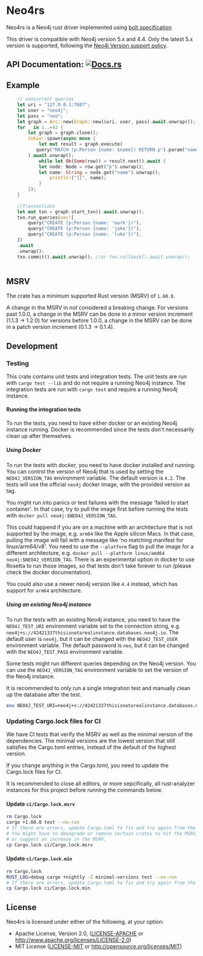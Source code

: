 # Neo4rs

[docs-badge]: https://img.shields.io/badge/docs-latest-blue.svg?style=shield
[docs-url]: https://docs.rs/neo4rs

Neo4rs is a Neo4j rust driver implemented using [bolt specification](https://7687.org/bolt/bolt-protocol-message-specification-4.html#version-41)

This driver is compatible with Neo4j version 5.x and 4.4.
Only the latest 5.x version is supported, following the [Neo4j Version support policy](https://neo4j.com/developer/kb/neo4j-supported-versions/).

## API Documentation: [![Docs.rs][docs-badge]][docs-url]

## Example

```rust    
    // concurrent queries
    let uri = "127.0.0.1:7687";
    let user = "neo4j";
    let pass = "neo";
    let graph = Arc::new(Graph::new(&uri, user, pass).await.unwrap());
    for _ in 1..=42 {
        let graph = graph.clone();
        tokio::spawn(async move {
            let mut result = graph.execute(
	       query("MATCH (p:Person {name: $name}) RETURN p").param("name", "Mark")
	    ).await.unwrap();
            while let Ok(Some(row)) = result.next().await {
        	let node: Node = row.get("p").unwrap();
        	let name: String = node.get("name").unwrap();
                println!("{}", name);
            }
        });
    }
    
    //Transactions
    let mut txn = graph.start_txn().await.unwrap();
    txn.run_queries(vec![
        query("CREATE (p:Person {name: 'mark'})"),
        query("CREATE (p:Person {name: 'jake'})"),
        query("CREATE (p:Person {name: 'luke'})"),
    ])
    .await
    .unwrap();
    txn.commit().await.unwrap(); //or txn.rollback().await.unwrap();
    
```

## MSRV

The crate has a minimum supported Rust version (MSRV) of `1.60.0`.

A change in the MSRV in *not* considered a breaking change.
For versions past 1.0.0, a change in the MSRV can be done in a minor version increment (1.1.3 -> 1.2.0)
for versions before 1.0.0, a change in the MSRV can be done in a patch version increment (0.1.3 -> 0.1.4).


## Development

### Testing

This crate contains unit tests and integration tests.
The unit tests are run with `cargo test --lib` and do not require a running Neo4j instance.
The integration tests are run with `cargo test` and require a running Neo4j instance.

#### Running the integration tests

To run the tests, you need to have either docker or an existing Neo4j instance running.
Docker is recommended since the tests don't necessarily clean up after themselves.

##### Using Docker

To run the tests with docker, you need to have docker installed and running.
You can control the version of Neo4j that is used by setting the `NEO4J_VERSION_TAG` environment variable.
The default version is `4.2`.
The tests will use the official `neo4j` docker image, with the provided version as tag.

You might run into panics or test failures with the message 'failed to start container'.
In that case, try to pull the image first before running the tests with `docker pull neo4j:$NEO4J_VERSION_TAG`.

This could happend if you are on a machine with an architecture that is not supported by the image, e.g. `arm64` like the Apple silicon Macs.
In that case, pulling the image will fail with a message like 'no matching manifest for linux/arm64/v8'.
You need to use the `--platform` flag to pull the image for a different architecture, e.g. `docker pull --platform linux/amd64 neo4j:$NEO4J_VERSION_TAG`.
There is an experimental option in docker to use Rosetta to run those images, so that tests don't take forever to run (please check the docker documentation).

You could also use a newer neo4j version like `4.4` instead, which has support for `arm64` architecture.

##### Using an existing Neo4j instance

To run the tests with an existing Neo4j instance, you need to have the `NEO4J_TEST_URI` environment variable set to the connection string, e.g. `neo4j+s://42421337thisisnotarealinstance.databases.neo4j.io`.
The default user is `neo4j`, but it can be changed with the `NEO4J_TEST_USER` environment variable.
The default password is `neo`, but it can be changed with the `NEO4J_TEST_PASS` environment variable.

Some tests might run different queries depending on the Neo4j version.
You can use the `NEO4J_VERSION_TAG` environment variable to set the version of the Neo4j instance.

It is recommended to only run a single integration test and manually clean up the database after the test.

```sh
env NEO4J_TEST_URI=neo4j+s://42421337thisisnotarealinstance.databases.neo4j.io NEO4J_TEST_USER=neo4j NEO4J_TEST_PASS=supersecret NEO4J_VERSION_TAG=5.8 cargo test --test <name of the integration test, see the file names in lib/tests/>
```

### Updating Cargo.lock files for CI

We have CI tests that verify the MSRV as well as the minimal version of the dependencies.
The minimal versions are the lowest version that still satisfies the Cargo.toml entries, instead of the default of the highest version.

If you change anything in the Cargo.toml, you need to update the Cargo.lock files for CI.

It is recommended to close all editors, or more sepcifically, all rust-analyzer instances for this project before running the commands below.

#### Update `ci/Cargo.lock.msrv`

```bash
rm Cargo.lock
cargo +1.60.0 test --no-run
# If there are errors, update Cargo.toml to fix and try again from the top.
# You might have to downgrade or remove certain crates to hit the MSRV,
# or suggest an increase in the MSRV.
cp Cargo.lock ci/Cargo.lock.msrv
```

#### Update `ci/Cargo.lock.min`

```bash
rm Cargo.lock
RUST_LOG=debug cargo +nightly -Z minimal-versions test --no-run
# If there are errors, update Cargo.toml to fix and try again from the top.
cp Cargo.lock ci/Cargo.lock.min
```


## License

Neo4rs is licensed under either of the following, at your option:

 * Apache License, Version 2.0, ([LICENSE-APACHE](LICENSE-APACHE) or http://www.apache.org/licenses/LICENSE-2.0)
 * MIT License ([LICENSE-MIT](LICENSE-MIT) or http://opensource.org/licenses/MIT)
